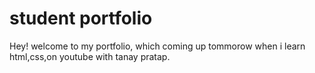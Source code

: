 # student portfolio

Hey! welcome to my portfolio, which coming up tommorow when i learn html,css,on youtube with tanay pratap.
